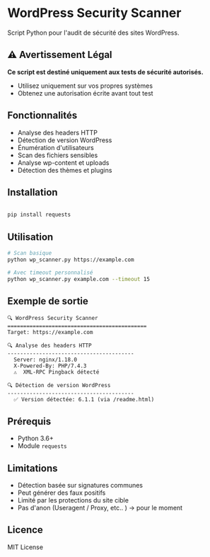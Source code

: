 # WordPress Security Scanner

Script Python pour l'audit de sécurité des sites WordPress.

## ⚠️ Avertissement Légal

**Ce script est destiné uniquement aux tests de sécurité autorisés.**

- Utilisez uniquement sur vos propres systèmes
- Obtenez une autorisation écrite avant tout test

## Fonctionnalités

- Analyse des headers HTTP
- Détection de version WordPress
- Énumération d'utilisateurs
- Scan des fichiers sensibles
- Analyse wp-content et uploads
- Détection des thèmes et plugins

## Installation

```bash

pip install requests
```

## Utilisation

```bash
# Scan basique
python wp_scanner.py https://example.com

# Avec timeout personnalisé
python wp_scanner.py example.com --timeout 15
```

## Exemple de sortie

```
🔍 WordPress Security Scanner
============================================
Target: https://example.com

🔍 Analyse des headers HTTP
----------------------------------------
  Server: nginx/1.18.0
  X-Powered-By: PHP/7.4.3
  ⚠️  XML-RPC Pingback détecté

🔍 Détection de version WordPress
----------------------------------------
  ✅ Version détectée: 6.1.1 (via /readme.html)
```

## Prérequis

- Python 3.6+
- Module `requests`

## Limitations

- Détection basée sur signatures communes
- Peut générer des faux positifs
- Limité par les protections du site cible
- Pas d'anon (Useragent / Proxy, etc.. ) -> pour le moment

## Licence

MIT License 
